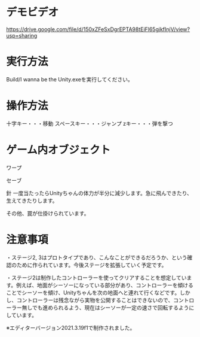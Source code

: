# デモビデオ
https://drive.google.com/file/d/150xZFeSxDgrEPTA98tEiFl65gjkfInjV/view?usp=sharing

# 実行方法
Build/I wanna be the Unity.exeを実行してください。

# 操作方法
十字キー・・・移動
スペースキー・・・ジャンプ
zキー・・・弾を撃つ

# ゲーム内オブジェクト
ワープ


セーブ


針
一度当たったらUnityちゃんの体力が半分に減少します。急に飛んできたり、生えてきたりします。


その他、罠が仕掛けられています。

# 注意事項
・ステージ2, 3はプロトタイプであり、こんなことができるだろうか、という確認のために作られています。今後ステージを拡張していく予定です。

・ステージ2は制作したコントローラーを使ってクリアすることを想定しています。例えば、地面がシーソーになっている部分があり、コントローラーを傾けることでシーソーを傾け、Unityちゃんを次の地面へと連れて行くなどです。しかし、コントローラーは残念ながら実物を公開することはできないので、コントローラー無しでも進められるよう、現在はシーソーが一定の速さで回転するようにしています。

※エディターバージョン2021.3.19f1で制作されました。

